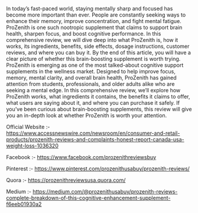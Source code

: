 In today’s fast-paced world, staying mentally sharp and focused has become more important than ever. People are constantly seeking ways to enhance their memory, improve concentration, and fight mental fatigue. ProZenith is one such nootropic supplement that claims to support brain health, sharpen focus, and boost cognitive performance.
In this comprehensive review, we will dive deep into what ProZenith is, how it works, its ingredients, benefits, side effects, dosage instructions, customer reviews, and where you can buy it. By the end of this article, you will have a clear picture of whether this brain-boosting supplement is worth trying.
ProZenith is emerging as one of the most talked-about cognitive support supplements in the wellness market. Designed to help improve focus, memory, mental clarity, and overall brain health, ProZenith has gained attention from students, professionals, and older adults alike who are seeking a mental edge. In this comprehensive review, we’ll explore how ProZenith works, what ingredients it contains, the benefits it claims to offer, what users are saying about it, and where you can purchase it safely. If you’ve been curious about brain-boosting supplements, this review will give you an in-depth look at whether ProZenith is worth your attention.

Official Website  :-  https://www.accessnewswire.com/newsroom/en/consumer-and-retail-products/prozenith-reviews-and-complaints-honest-report-canada-usa-weight-loss-1036320

Facebook :- https://www.facebook.com/prozenithreviewsbuy

Pinterest :- https://www.pinterest.com/prozenithusabuy/prozenith-reviews/

Quora :- https://prozenithreviewsusa.quora.com/

Medium :- https://medium.com/@prozenithusabuy/prozenith-reviews-complete-breakdown-of-this-cognitive-enhancement-supplement-f6eeb01930a2
